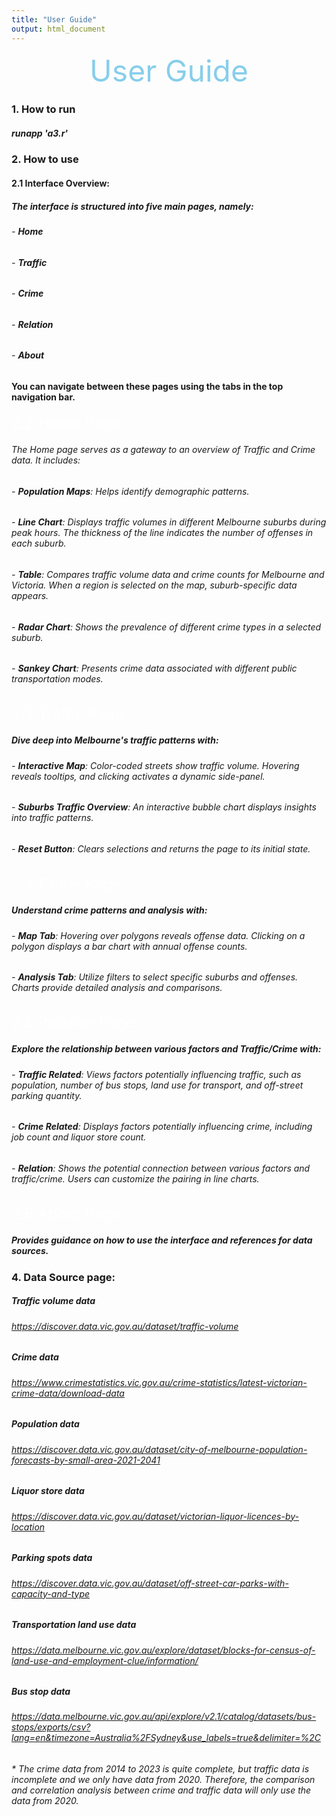 ```yaml
---
title: "User Guide"
output: html_document
---
```


<center><font color=skyblue size=72>User Guide</font> </center>


### 1. How to run

##### runapp 'a3.r'

### 2. How to use

#### 2.1 Interface Overview:
##### The interface is structured into five main pages, namely:
###### - **Home**
###### - **Traffic**
###### - **Crime**
###### - **Relation**
###### - **About**

#### You can navigate between these pages using the tabs in the top navigation bar.

<font color=white  size=5>2.2 Home Page</font>

###### The Home page serves as a gateway to an overview of Traffic and Crime data. It includes:
###### - **Population Maps**: Helps identify demographic patterns.
###### - **Line Chart**: Displays traffic volumes in different Melbourne suburbs during peak hours. The thickness of the line indicates the number of offenses in each suburb.
###### - **Table**: Compares traffic volume data and crime counts for Melbourne and Victoria. When a region is selected on the map, suburb-specific data appears.
###### - **Radar Chart**: Shows the prevalence of different crime types in a selected suburb.
###### - **Sankey Chart**: Presents crime data associated with different public transportation modes.
<font color=white size=5>2.3 Traffic Page</font>

##### Dive deep into Melbourne's traffic patterns with:
###### - **Interactive Map**: Color-coded streets show traffic volume. Hovering reveals tooltips, and clicking activates a dynamic side-panel.
###### - **Suburbs Traffic Overview**: An interactive bubble chart displays insights into traffic patterns.
###### - **Reset Button**: Clears selections and returns the page to its initial state.
<font color=white size=5>2.4 Crime Page</font>

##### Understand crime patterns and analysis with:
###### - **Map Tab**: Hovering over polygons reveals offense data. Clicking on a polygon displays a bar chart with annual offense counts.
###### - **Analysis Tab**: Utilize filters to select specific suburbs and offenses. Charts provide detailed analysis and comparisons.
<font color=white  size=5>2.5 Relation Page</font>

##### Explore the relationship between various factors and Traffic/Crime with:
###### - **Traffic Related**: Views factors potentially influencing traffic, such as population, number of bus stops, land use for transport, and off-street parking quantity.
###### - **Crime Related**: Displays factors potentially influencing crime, including job count and liquor store count.
###### - **Relation**: Shows the potential connection between various factors and traffic/crime. Users can customize the pairing in line charts.

<font color=white  size=5>2.6 About Page</font>

##### Provides guidance on how to use the interface and references for data sources.

### 4. Data Source page: 
##### Traffic volume data
###### https://discover.data.vic.gov.au/dataset/traffic-volume
##### Crime data
###### https://www.crimestatistics.vic.gov.au/crime-statistics/latest-victorian-crime-data/download-data
##### Population data
###### https://discover.data.vic.gov.au/dataset/city-of-melbourne-population-forecasts-by-small-area-2021-2041
##### Liquor store data
###### https://discover.data.vic.gov.au/dataset/victorian-liquor-licences-by-location
##### Parking spots data
###### https://discover.data.vic.gov.au/dataset/off-street-car-parks-with-capacity-and-type
##### Transportation land use data
###### https://data.melbourne.vic.gov.au/explore/dataset/blocks-for-census-of-land-use-and-employment-clue/information/ 
##### Bus stop data
###### https://data.melbourne.vic.gov.au/api/explore/v2.1/catalog/datasets/bus-stops/exports/csv?lang=en&timezone=Australia%2FSydney&use_labels=true&delimiter=%2C 

###### * The crime data from 2014 to 2023 is quite complete, but traffic data is incomplete and we only have data from 2020. Therefore, the comparison and correlation analysis between crime and traffic data will only use the data from 2020.

